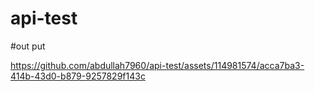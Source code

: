 # api-test
#out put



https://github.com/abdullah7960/api-test/assets/114981574/acca7ba3-414b-43d0-b879-9257829f143c

